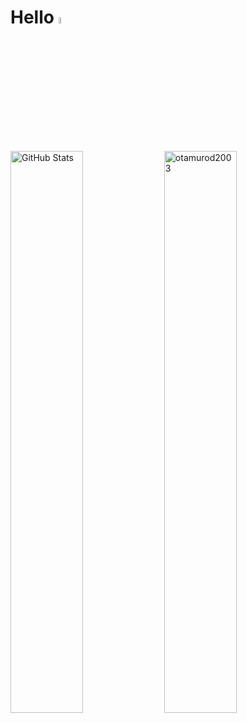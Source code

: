 <div><h1 align="left">Hello <img width="5%" height="5%" src="https://camo.githubusercontent.com/e8e7b06ecf583bc040eb60e44eb5b8e0ecc5421320a92929ce21522dbc34c891/68747470733a2f2f6d656469612e67697068792e636f6d2f6d656469612f6876524a434c467a6361737252346961377a2f67697068792e676966">
  
</div>

<p>
 <img alt="GitHub Stats" width="48%" src="https://github-readme-stats.vercel.app/api?username=otamurod2003&theme=radical&hide_border=false&count_private=true&show_icons=true">
<img width="48%"  src="https://github-readme-streak-stats.herokuapp.com/?user=otamurod2003&theme=radical" alt="otamurod2003" />
</p>

